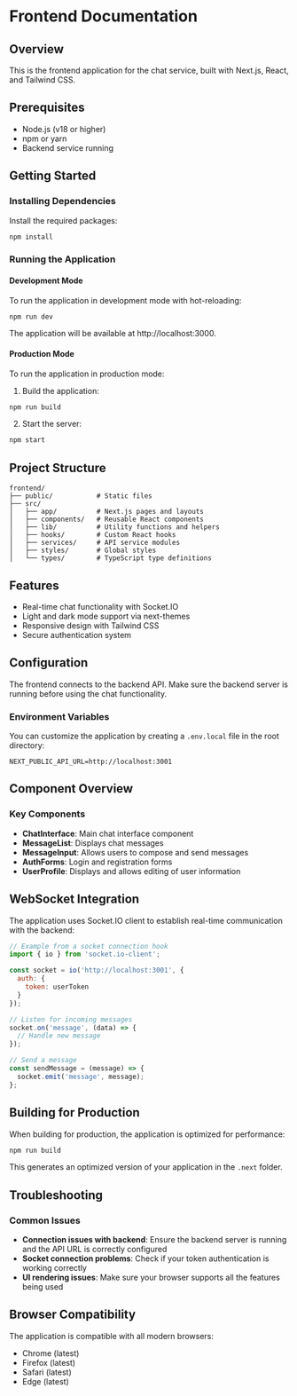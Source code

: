 # Frontend Documentation

## Overview
This is the frontend application for the chat service, built with Next.js, React, and Tailwind CSS.

## Prerequisites
- Node.js (v18 or higher)
- npm or yarn
- Backend service running

## Getting Started

### Installing Dependencies
Install the required packages:
```bash
npm install
```

### Running the Application

#### Development Mode
To run the application in development mode with hot-reloading:
```bash
npm run dev
```

The application will be available at http://localhost:3000.

#### Production Mode
To run the application in production mode:

1. Build the application:
```bash
npm run build
```

2. Start the server:
```bash
npm start
```

## Project Structure
```
frontend/
├── public/           # Static files
├── src/
│   ├── app/          # Next.js pages and layouts
│   ├── components/   # Reusable React components
│   ├── lib/          # Utility functions and helpers
│   ├── hooks/        # Custom React hooks
│   ├── services/     # API service modules
│   ├── styles/       # Global styles
│   └── types/        # TypeScript type definitions
```

## Features
- Real-time chat functionality with Socket.IO
- Light and dark mode support via next-themes
- Responsive design with Tailwind CSS
- Secure authentication system

## Configuration
The frontend connects to the backend API. Make sure the backend server is running before using the chat functionality.

### Environment Variables
You can customize the application by creating a `.env.local` file in the root directory:

```
NEXT_PUBLIC_API_URL=http://localhost:3001
```

## Component Overview

### Key Components
- **ChatInterface**: Main chat interface component
- **MessageList**: Displays chat messages
- **MessageInput**: Allows users to compose and send messages
- **AuthForms**: Login and registration forms
- **UserProfile**: Displays and allows editing of user information

## WebSocket Integration
The application uses Socket.IO client to establish real-time communication with the backend:

```javascript
// Example from a socket connection hook
import { io } from 'socket.io-client';

const socket = io('http://localhost:3001', {
  auth: {
    token: userToken
  }
});

// Listen for incoming messages
socket.on('message', (data) => {
  // Handle new message
});

// Send a message
const sendMessage = (message) => {
  socket.emit('message', message);
};
```

## Building for Production
When building for production, the application is optimized for performance:

```bash
npm run build
```

This generates an optimized version of your application in the `.next` folder.

## Troubleshooting

### Common Issues
- **Connection issues with backend**: Ensure the backend server is running and the API URL is correctly configured
- **Socket connection problems**: Check if your token authentication is working correctly
- **UI rendering issues**: Make sure your browser supports all the features being used

## Browser Compatibility
The application is compatible with all modern browsers:
- Chrome (latest)
- Firefox (latest)
- Safari (latest)
- Edge (latest)
